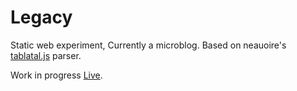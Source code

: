 # Legacy
Static web experiment, Currently a microblog.
Based on neauoire's [tablatal.js](https://github.com/XXIIVV/Oscean/blob/master/scripts/lib/tablatal.js) parser.

Work in progress [Live](nomand.github.io/Legacy).